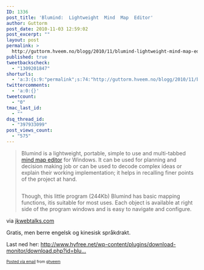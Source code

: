 ```yaml
---
ID: 1336
post_title: 'Blumind:  Lightweight  Mind  Map  Editor'
author: Guttorm
post_date: 2010-11-03 12:59:02
post_excerpt: ""
layout: post
permalink: >
  http://guttorm.hveem.no/blogg/2010/11/blumind-lightweight-mind-map-editor/
published: true
tweetbackscheck:
  - "1309201847"
shorturls:
  - 'a:3:{s:9:"permalink";s:74:"http://guttorm.hveem.no/blogg/2010/11/blumind-lightweight-mind-map-editor/";s:7:"tinyurl";s:26:"http://tinyurl.com/44rrxyj";s:4:"isgd";s:19:"http://is.gd/ugJ07E";}'
twittercomments:
  - 'a:0:{}'
tweetcount:
  - "0"
tmac_last_id:
  - ""
dsq_thread_id:
  - "397933099"
post_views_count:
  - "575"
---
```

<div class='posterous_autopost'><div class="posterous_bookmarklet_entry"> <blockquote class="posterous_long_quote"><p>Blumind is a lightweight, portable, simple to use and multi-tabbed <a href="http://www.jkwebtalks.com/2010/09/free-mind-map-editor-with-windows-7.html">mind map editor</a> for Windows.  It can be used for planning and decision making job or can be used to decode complex ideas or explain their working implementation; it helps in recalling finer points of the project at hand.</p><p><a><img src="http://2.bp.blogspot.com/_O-HJgvcZDok/TMzz9JOjqTI/AAAAAAAAD8o/p3_l_nMaBmE/s800/Blumind.jpg" border="0" alt="" /></a><span class="fullpost"></span></p><p>Though, this little program (244Kb) Blumind has basic mapping functions, itis suitable for most uses. Each object is available at right side of the program windows and is easy to navigate and configure.</p></blockquote>    <div class="posterous_quote_citation">via <a href="http://www.jkwebtalks.com/2010/10/blumind-lightweight-mind-map-editor.html">jkwebtalks.com</a></div> <p>Gratis, men berre engelsk og kinesisk språkdrakt. </p><p>Last ned her: <a href="http://www.hyfree.net/wp-content/plugins/download-monitor/download.php?id=blumind-1.1.zip">http://www.hyfree.net/wp-content/plugins/download-monitor/download.php?id=blu...</a></p></div>      <p style="font-size: 10px;">  <a href="http://posterous.com">Posted via email</a>   from <a href="http://ghveem.posterous.com/blumind-lightweight-mind-map-editor">ghveem</a>  </p>  </div>